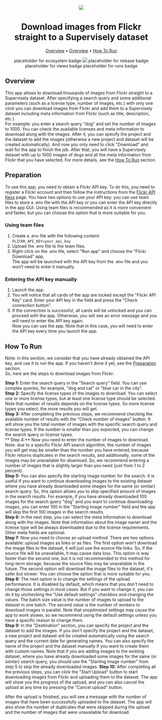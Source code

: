 <div align="center" markdown>
<img src="https://live.staticflickr.com/2893/9775672575_594e5968e9.jpg"/>

# Download images from Flickr straight to a Supervisely dataset

<p align="center">
  <a href="#Overview">Overview</a> •
  <a href="#Preparation">Overview</a> •
  <a href="#How-To-Run">How To Run</a>
</p>

placeholder for ecosystem badge
[![](https://img.shields.io/badge/slack-chat-green.svg?logo=slack)](https://supervise.ly/slack)
placeholder for release badge
placeholder for views badge
placeholder for runs badge

</div>

## Overview
This app allows to download thousands of images from Flickr straight to a Supervisely dataset. After specifying a search query and some additional parameters (such as a license type, number of images, etc.) with only one click you can download images from Flickr and add them to a Supervisely dataset including meta information from Flickr (such as title, description, etc.).<br>
For example: you enter a search query "dog" and set the number of images to 1000. You can check the available licenses and meta information to download along with the images. After it, you can specify the project and the dataset to add the images (otherwise a new project and dataset will be created automatically). And now you only need to click "Download" and wait for the app to finish the job. After that, you will have a Supervisely dataset with up to 1000 images of dogs and all the meta information from Flickr that you have selected. For more details, see the [How To Run](#How-To-Run) section.<br>

## Preparation
To use this app, you need to obtain a Flickr API key. To do this, you need to register a Flickr account and then follow the instructions from the [Flickr API Keys](https://www.flickr.com/services/apps/create/apply/) page. You have two options to use your API key: you can use team files to store a .env file with the API key or you can enter the API key directly in the app GUI. Using team files is recommended as it is more convenient and faster, but you can choose the option that is more suitable for you.<br>

### Using team files
1. Create a .env file with the following content:<br>
```FLICKR_API_KEY=your_api_key```<br>
2. Upload the .env file to the team files.<br>
3. Right-click on the .env file, select "Run app" and choose the "Flickr Download" app.<br>
The app will be launched with the API key from the .env file and you won't need to enter it manually.<br>

### Entering the API key manually
1. Launch the app.<br>
2. You will notice that all cards of the app are locked except the "Flickr API Key" card. Enter your API key in the field and press the "Check connection button".<br>
3. If the connection is successful, all cards will be unlocked and you can proceed with the app. Otherwise, you will see an error message and you will need to enter the API key again.<br>
Now you can use the app. Note that in this case, you will need to enter the API key every time you launch the app.<br>

## How To Run
Note: in this section, we consider that you have already obtained the API key, and use it to run the app. If you haven't done it yet, see the [Preparation](#Preparation) section.<br>
So, here are the steps to download images from Flickr:<br>

**Step 1:** Enter the search query in the "Search query" field. You can use complex queries, for example, "dog and cat" or "blue car in the city".<br>
**Step 2:** Specify the license types of the images to download. You can select one or more license types, but at least one license type should be selected. Note that number of results depends on the license types. So more license types you select, the more results you will get.<br>
**Step 3:** After completing the previous steps, we recommend checking the available number of results with the "Check number of images" button. It will show you the total number of images with the specific search query and license types. If the number is smaller than you expected, you can change the search query or license types.<br>
** Step 4:** Now you need to enter the number of images to download. Note: due to a specific Flickr API search algorithm, the number of images you will get may be smaller than the number you have entered, because Flickr returns duplicates in the search results, and additionally, some of the images may be unavailable for download. So, we recommend entering a number of images that is slightly larger than you need (just from 1 to 2 percent).<br>
**Step 5:** You can also specify the starting image number for the search. It is useful if you want to continue downloading images to the existing dataset where you have already downloaded some images for the same (or similar) search query. So, this option allows you to skip specified amount of images in the search results. For example, if you have already downloaded 100 images for the search query "dog" and you want to continue downloading images, you can enter 100 in the "Starting image number" field and the app will skip the first 100 images in the search results.<br>
**Step 6:** In the next step, you can select the meta information to download along with the images. Note that information about the image owner and the license type will be always downloaded due to the license requirements. Other meta fields are optional.<br>
**Step 7:** Now you need to choose an upload method. There are two options available: upload images as links or as files. The first option won't download the image files to the dataset, it will just use the source file links. So, if the source file will be unavailable, it may cause data loss. This option is way faster than the second one, but it is not recommended to this method for long-term storage, because the source files may be unavailable in the future. The second option will download the image files to the dataset, it's safer but slower. You can choose the option that is more suitable for you.<br>
**Step 8:** The next option is to change the settings of the upload performance. It is disabled by default, which means that you don't need to change those settings in most cases. But if you want to change it, you can do it by unchecking the "Use default settings" checkbox and changing the values. The batch size value is the number of images to upload to the dataset in one batch. The second value is the number of workers to download images in parallel. Note that unoptimized settings may cause the app to work slower, so we recommend using the default settings unless you have a specific reason to change them.<br>
**Step 9:** In the "Destination" section, you can specify the project and the dataset to add the images. If you don't specify the project and the dataset, a new project and dataset will be created automatically using the search query and the current date for generating names. You can also specify the name of the project and the dataset manually if you want to create them with custom names. Note that if you are adding images to the existing dataset, where you have already downloaded some images for the same (or similar) search query, you should use the "Starting image number" from step 5 to skip the already downloaded images.
**Step 10:** After completing all the previous steps, you can click the "Start Upload" button to start downloading images from Flickr and uploading them to the dataset. The app will show you the progress of the upload, and you can also cancel the upload at any time by pressing the "Cancel upload" button.<br>

After the upload is finished, you will see a message with the number of images that have been successfully uploaded to the dataset. The app will also show the number of duplicates that were skipped during the upload and the number of images that were unavailable for download. 